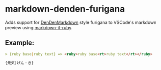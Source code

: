 # markdown-denden-furigana

Adds support for [DenDenMarkdown](https://conv.denshochan.com/markdown) style furigana to VSCode's markdown preview using [markdown-it-ruby](https://www.npmjs.com/package/markdown-it-ruby).

## Example:

```md
> {ruby base|ruby text} => <ruby>ruby base<rt>ruby text</rt></ruby>

{元気|げん・き}
```
